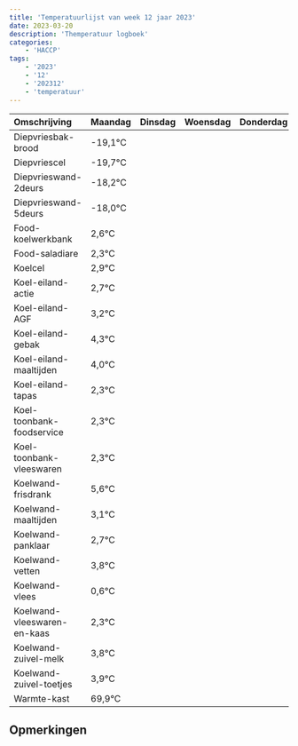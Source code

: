```yaml
---
title: 'Temperatuurlijst van week 12 jaar 2023'
date: 2023-03-20
description: 'Themperatuur logboek'
categories:
    - 'HACCP'
tags:
    - '2023'
    - '12'
    - '202312'
    - 'temperatuur'
---
```

|Omschrijving|Maandag|Dinsdag|Woensdag|Donderdag|Vrijdag|Zaterdag|Zondag|
|:---|:---|:---|:---|:---|:---|:---|:---|
|Diepvriesbak-brood|-19,1°C| | | | | | |
|Diepvriescel|-19,7°C| | | | | | |
|Diepvrieswand-2deurs|-18,2°C| | | | | | |
|Diepvrieswand-5deurs|-18,0°C| | | | | | |
|Food-koelwerkbank|2,6°C| | | | | | |
|Food-saladiare|2,3°C| | | | | | |
|Koelcel|2,9°C| | | | | | |
|Koel-eiland-actie|2,7°C| | | | | | |
|Koel-eiland-AGF|3,2°C| | | | | | |
|Koel-eiland-gebak|4,3°C| | | | | | |
|Koel-eiland-maaltijden|4,0°C| | | | | | |
|Koel-eiland-tapas|2,3°C| | | | | | |
|Koel-toonbank-foodservice|2,3°C| | | | | | |
|Koel-toonbank-vleeswaren|2,3°C| | | | | | |
|Koelwand-frisdrank|5,6°C| | | | | | |
|Koelwand-maaltijden|3,1°C| | | | | | |
|Koelwand-panklaar|2,7°C| | | | | | |
|Koelwand-vetten|3,8°C| | | | | | |
|Koelwand-vlees|0,6°C| | | | | | |
|Koelwand-vleeswaren-en-kaas|2,3°C| | | | | | |
|Koelwand-zuivel-melk|3,8°C| | | | | | |
|Koelwand-zuivel-toetjes|3,9°C| | | | | | |
|Warmte-kast|69,9°C| | | | | | |

## Opmerkingen



